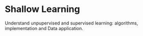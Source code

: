 # Shallow Learning
Understand unpupervised and supervised learning: algorithms, implementation and Data application.

